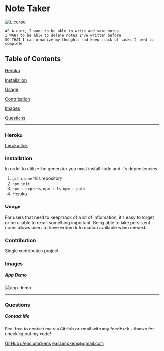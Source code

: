 
# Note Taker
[![License](https://img.shields.io/badge/license-Other-orange)](https://opensource.org/licenses)

```
AS A user, I want to be able to write and save notes
I WANT to be able to delete notes I've written before
SO THAT I can organize my thoughts and keep track of tasks I need to complete
```

## Table of Contents

[Heroku](#heroku)

[Installation](#installation)

[Usage](#usage)

[Contribution](#contribution)

[Images](#images)

[Questions](#questions)

----
<a name="heroku"></a>
### Heroku

[heroku-link]()

<a name="installation"></a>
### Installation

In order to utilize the generator you must install node and it's dependencies.

1. `git clone` this repository
2. `npm init`
3. `npm i express`, `npm i fs`, `npm i path`
4. Heroku

<a name="usage"></a>
### Usage

For users that need to keep track of a lot of information, it's easy to forget or be unable to recall something important. Being able to take persistent notes allows users to have written information available when needed.

<a name="contribution"></a>
### Contribution

Single contribution project 

<a name="images"></a>
### Images

##### App Demo
![app-demo]()

----

<a name="questions"></a>
### Questions
##### Contact Me

Feel free to contact me via GitHub or email with any feedback - thanks for checking out my code!

[GitHub u/eaclumpkens](https://github.com/eaclumpkens)
eaclumpkens@gmail.com